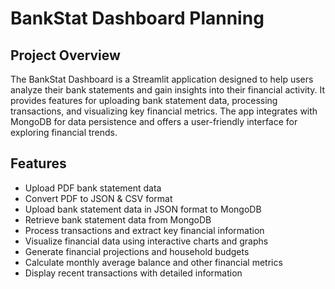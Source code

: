 # BankStat Dashboard Planning

## Project Overview

The BankStat Dashboard is a Streamlit application designed to help users analyze their bank statements and gain insights into their financial activity. It provides features for uploading bank statement data, processing transactions, and visualizing key financial metrics. The app integrates with MongoDB for data persistence and offers a user-friendly interface for exploring financial trends.

## Features

- Upload PDF bank statement data
- Convert PDF to JSON & CSV format
- Upload bank statement data in JSON format to MongoDB
- Retrieve bank statement data from MongoDB
- Process transactions and extract key financial information
- Visualize financial data using interactive charts and graphs
- Generate financial projections and household budgets
- Calculate monthly average balance and other financial metrics
- Display recent transactions with detailed information